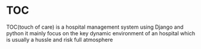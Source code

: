 # TOC
TOC(touch of care) is a hospital management system using Django and python
it mainly focus on the key dynamic environment of an hospital which is usually a hussle and risk full atmosphere
